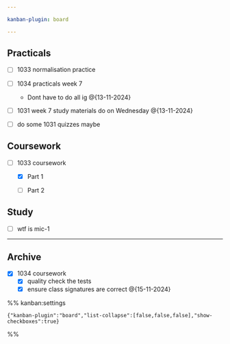 ```yaml
---

kanban-plugin: board

---
```


## Practicals

- [ ] 1033 normalisation practice
- [ ] 1034 practicals week 7
	- Dont have to do all ig @{13-11-2024}
- [ ] 1031 week 7 study materials do on Wednesday @{13-11-2024}
- [ ] do some 1031 quizzes maybe


## Coursework

- [ ] 1033 coursework
	- [x] Part 1
	- [ ] Part 2


## Study

- [ ] wtf is mic-1


***

## Archive

- [x] 1034 coursework
	- [x] quality check the tests
	- [x] ensure class signatures are correct @{15-11-2024}

%% kanban:settings
```
{"kanban-plugin":"board","list-collapse":[false,false,false],"show-checkboxes":true}
```
%%